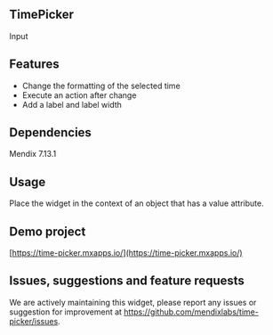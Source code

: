 ## TimePicker

Input 

## Features

 * Change the formatting of the selected time
 * Execute an action after change
 * Add a label and label width

## Dependencies

Mendix 7.13.1

## Usage

Place the widget in the context of an object that has a value attribute.

## Demo project

[https://time-picker.mxapps.io/](https://time-picker.mxapps.io/)

## Issues, suggestions and feature requests

We are actively maintaining this widget, please report any issues or suggestion for improvement at
https://github.com/mendixlabs/time-picker/issues.
